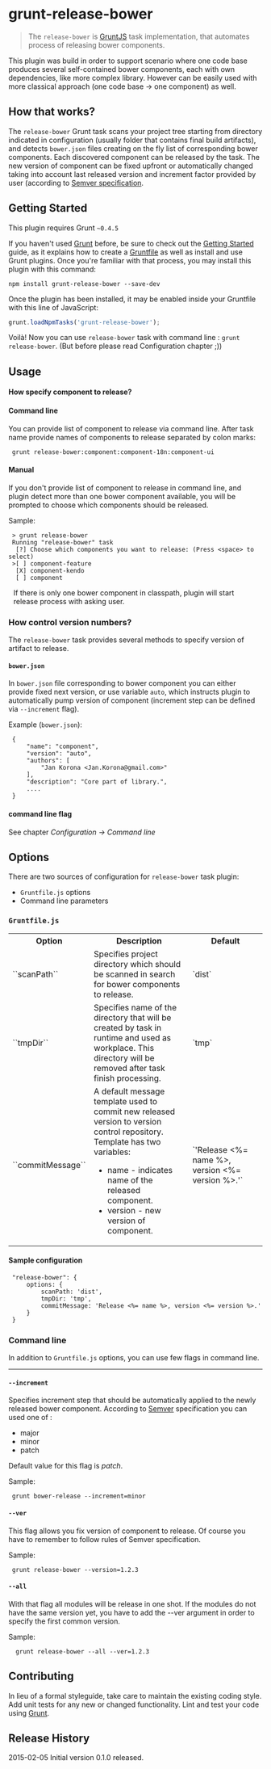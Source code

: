 # grunt-release-bower

> The `release-bower` is [GruntJS](http://gruntjs.com/) task implementation, that automates
  process of releasing bower components.

This plugin was build in order to support scenario where one code base produces several self-contained bower components,
each with own dependencies, like more complex library. However can be easily used with more classical approach
(one code base -> one component) as well.

## How that works?
The `release-bower` Grunt task scans your project tree starting from directory indicated in configuration (usually folder
that contains final build artifacts), and detects `bower.json` files creating on the fly list of corresponding bower components.
Each discovered component can be released by the task. The new version of component can be fixed upfront or automatically
changed taking into account last released version and increment factor provided by user (according to [Semver specification](http://semver.org).

## Getting Started
This plugin requires Grunt `~0.4.5`

If you haven't used [Grunt](http://gruntjs.com/) before, be sure to check out the [Getting Started](http://gruntjs.com/getting-started) guide, as it explains how to create a [Gruntfile](http://gruntjs.com/sample-gruntfile) as well as install and use Grunt plugins. Once you're familiar with that process, you may install this plugin with this command:

```shell
npm install grunt-release-bower --save-dev
```

Once the plugin has been installed, it may be enabled inside your Gruntfile with this line of JavaScript:

```js
grunt.loadNpmTasks('grunt-release-bower');
```

Voilà! Now you can use `release-bower` task with command line : `grunt release-bower`. (But before please read Configuration chapter ;))

## Usage

#### How specify component to release?

#### Command line

You can provide list of component to release via command line. After task name provide names of components
to release separated by colon marks:

     grunt release-bower:component:component-18n:component-ui

#### Manual

If you don't provide list of component to release in command line, and plugin detect more than one bower component
available, you will be prompted to choose which components should be released.

Sample:

     > grunt release-bower
     Running "release-bower" task
      [?] Choose which components you want to release: (Press <space> to select)
     >[ ] component-feature
      [X] component-kendo
      [ ] component

<div class="alert alert-info" style="margin: 10px;">If there is only one bower component in classpath, plugin will start
release process with asking user.</div>

### How control version numbers?

The `release-bower` task provides several methods to specify version of artifact to release.

#### `bower.json`

In `bower.json` file corresponding to bower component you can either provide fixed next version, or use variable ``auto``,
which instructs plugin to automatically pump version of component (increment step can be defined via ``--increment`` flag).

Example (`bower.json`):

     {
         "name": "component",
         "version": "auto",
         "authors": [
             "Jan Korona <Jan.Korona@gmail.com>"
         ],
         "description": "Core part of library.",
         ....
     }

#### command line flag

See chapter _Configuration -> Command line_

## Options

There are two sources of configuration for `release-bower` task plugin:

- `Gruntfile.js` options
- Command line parameters

### `Gruntfile.js`

<table>
    <tr>
        <th width="40">Option</th>
        <th width="300">Description</th>
        <th width="250">Default</th>
    </tr>
    <tr>
        <td>``scanPath``</td>
        <td>Specifies project directory which should be scanned in search for bower components to release.</td>
        <td>`dist`</td>
    </tr>
    <tr>
        <td>``tmpDir``</td>
        <td>
            Specifies name of the directory that will be created by task in runtime and used as workplace.
            This directory will be removed after task finish processing.
        </td>
        <td>`tmp`</td>
    </tr>
    <tr>
        <td>``commitMessage``</td>
        <td>
            A default message template used to commit new released version to version control repository.
            Template has two variables:
            <ul>
                <li>name - indicates name of the released component.</li>
                <li>version - new version of component.</li>
            </ul>
        </td>
        <td>`'Release <%= name %>, version <%= version %>.'`</td>
    </tr>
</table>

#### Sample configuration

     "release-bower": {
         options: {
             scanPath: 'dist',
             tmpDir: 'tmp',
             commitMessage: 'Release <%= name %>, version <%= version %>.'
         }
     }

### Command line

In addition to `Gruntfile.js` options, you can use few flags in command line.

------------------------------------------------------------------------------

#### ``--increment``

Specifies increment step that should be automatically applied to the newly released bower component.
According to [Semver](http://semver.org) specification you can used one of :

- major
- minor
- patch

Default value for this flag is _patch_.

Sample:

     grunt bower-release --increment=minor

#### ``--ver``

This flag allows you fix version of component to release. Of course you have to remember to follow rules
of Semver specification.

Sample:

     grunt release-bower --version=1.2.3

#### ``--all``

With that flag all modules will be release in one shot. If the modules do not have the same version yet, you have to add
the --ver argument in order to specify the first common version.

Sample:

      grunt release-bower --all --ver=1.2.3

## Contributing
In lieu of a formal styleguide, take care to maintain the existing coding style. Add unit tests for any new or changed functionality. Lint and test your code using [Grunt](http://gruntjs.com/).

## Release History
2015-02-05 Initial version 0.1.0 released.
